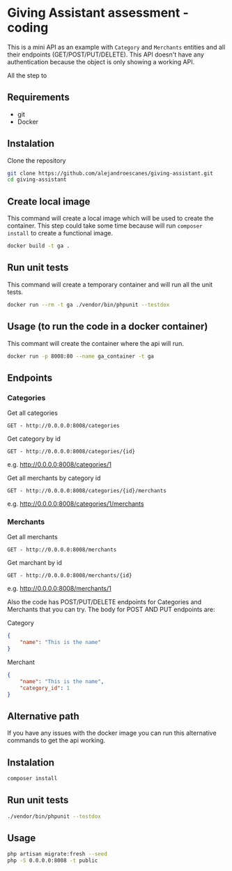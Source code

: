 # Giving Assistant assessment - coding

This is a mini API as an example with `Category` and `Merchants` entities and all their endpoints (GET/POST/PUT/DELETE). This API doesn't have any authentication because the object is only showing a working API.

All the step to 

## Requirements
* git
* Docker

## Instalation
Clone the repository
```bash
git clone https://github.com/alejandroescanes/giving-assistant.git
cd giving-assistant
```

## Create local image
This command will create a local image which will be used to create the container. This step could take some time because will run `composer install` to create a functional image.
```bash
docker build -t ga .
```

## Run unit tests
This command will create a temporary container and will run all the unit tests.

```bash
docker run --rm -t ga ./vendor/bin/phpunit --testdox
```

## Usage (to run the code in a docker container)
This commant will create the container where the api will run.
```bash
docker run -p 8008:80 --name ga_container -t ga
```

## Endpoints

### Categories

Get all categories
```
GET - http://0.0.0.0:8008/categories
```
Get category by id
```
GET - http://0.0.0.0:8008/categories/{id}
```
e.g. http://0.0.0.0:8008/categories/1

Get all merchants by category id
```
GET - http://0.0.0.0:8008/categories/{id}/merchants
```
e.g. http://0.0.0.0:8008/categories/1/merchants

### Merchants

Get all merchants
```
GET - http://0.0.0.0:8008/merchants
```
Get marchant by id
```
GET - http://0.0.0.0:8008/merchants/{id}
```
e.g. http://0.0.0.0:8008/merchants/1

Also the code has POST/PUT/DELETE endpoints for Categories and Merchants that you can try. The body for POST AND PUT endpoints are:

Category
```json
{
    "name": "This is the name"
}
```

Merchant
```json
{
    "name": "This is the name",
    "category_id": 1
}
```

## Alternative path
If you have any issues with the docker image you can run this alternative commands to get the api working.

## Instalation
```bash
composer install
```

## Run unit tests
```bash
./vendor/bin/phpunit --testdox
```

## Usage
```bash
php artisan migrate:fresh --seed
php -S 0.0.0.0:8008 -t public
```


